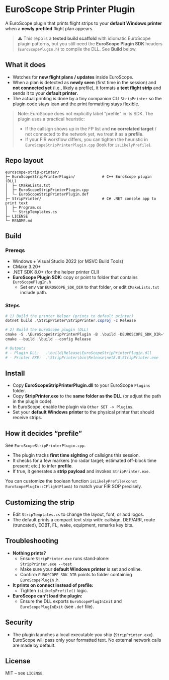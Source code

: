 
# EuroScope Strip Printer Plugin

A EuroScope plugin that prints flight strips to your **default Windows printer** when a **newly prefiled** flight plan appears.

> ⚠️ This repo is a **tested build scaffold** with idiomatic EuroScope plugin patterns, but you still need the **EuroScope Plugin SDK** headers (`EuroScopePlugIn.h`) to compile the DLL. See **Build** below.

## What it does

- Watches for **new flight plans / updates** inside EuroScope.
- When a plan is detected as **newly seen** (first time in the session) and **not connected yet** (i.e., likely a prefile), it formats a **text flight strip** and sends it to your **default printer**.
- The actual printing is done by a tiny companion CLI `StripPrinter` so the plugin code stays lean and the print formatting stays flexible.

> Note: EuroScope does not explicitly label "prefile" in its SDK. The plugin uses a practical heuristic:
> - If the callsign shows up in the FP list and **no correlated target** / not connected to the network yet, we treat it as a **prefile**.  
> - If your FIR workflow differs, you can tighten the heuristic in `EuroScopeStripPrinterPlugin.cpp` (look for `isLikelyPrefile`).

## Repo layout

```
euroscope-strip-printer/
├─ EuroScopeStripPrinterPlugin/            # C++ EuroScope plugin (DLL)
│  ├─ CMakeLists.txt
│  ├─ EuroScopeStripPrinterPlugin.cpp
│  └─ EuroScopeStripPrinterPlugin.def
├─ StripPrinter/                           # C# .NET console app to print text
│  ├─ Program.cs
│  └─ StripTemplates.cs
├─ LICENSE
└─ README.md
```

## Build

### Prereqs

- Windows + Visual Studio 2022 (or MSVC Build Tools)
- CMake 3.20+
- .NET SDK 8.0+ (for the helper printer CLI)
- **EuroScope Plugin SDK**: copy or point to folder that contains `EuroScopePlugIn.h`
  - Set env var `EUROSCOPE_SDK_DIR` to that folder, or edit `CMakeLists.txt` include path.

### Steps

```powershell
# 1) Build the printer helper (prints to default printer)
dotnet build .\StripPrinter\StripPrinter.csproj -c Release

# 2) Build the EuroScope plugin (DLL)
cmake -S .\EuroScopeStripPrinterPlugin -B .\build -DEUROSCOPE_SDK_DIR="%EUROSCOPE_SDK_DIR%"
cmake --build .\build --config Release

# Outputs
# - Plugin DLL:   .\build\Release\EuroScopeStripPrinterPlugin.dll
# - Printer EXE:  .\StripPrinter\bin\Release\net8.0\StripPrinter.exe
```

## Install

- Copy **EuroScopeStripPrinterPlugin.dll** to your EuroScope `Plugins` folder.
- Copy **StripPrinter.exe** to the **same folder as the DLL** (or adjust the path in the plugin code).
- In EuroScope, enable the plugin via `Other SET -> Plugins`.
- Set your **default Windows printer** to the physical printer that should receive strips.

## How it decides “prefile”

See `EuroScopeStripPrinterPlugin.cpp`:
- The plugin tracks **first time sighting** of callsigns this session.
- It checks for a few markers (no radar target; estimated off-block time present; etc.) to infer **prefile**.
- If true, it generates a **strip payload** and invokes `StripPrinter.exe`.

You can customize the boolean function `isLikelyPrefile(const EuroScopePlugIn::CFlightPlan&)` to match your FIR SOP precisely.

## Customizing the strip

- Edit `StripTemplates.cs` to change the layout, font, or add logos.
- The default prints a compact text strip with: callsign, DEP/ARR, route (truncated), EOBT, FL, wake, equipment, remarks key bits.

## Troubleshooting

- **Nothing prints?**  
  - Ensure `StripPrinter.exe` runs stand‑alone:  
    `StripPrinter.exe --test`
  - Make sure your **default Windows printer** is set and online.
  - Confirm `EUROSCOPE_SDK_DIR` points to folder containing `EuroScopePlugIn.h`.
- **It prints on connect instead of prefile:**  
  - Tighten `isLikelyPrefile()` logic.
- **EuroScope can't load the plugin:**  
  - Ensure the DLL exports `EuroScopePlugInInit` and `EuroScopePlugInExit` (see `.def` file).

## Security

- The plugin launches a local executable you ship (`StripPrinter.exe`). EuroScope will pass only your formatted text. No external network calls are made by default.

## License

MIT – see `LICENSE`.
